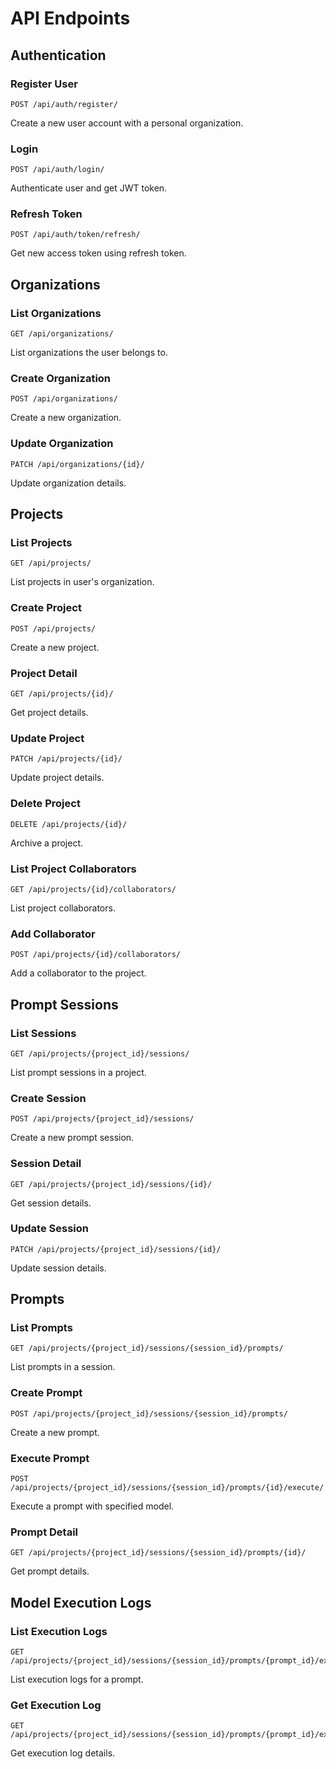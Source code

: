 # API Endpoints

## Authentication

### Register User
```http
POST /api/auth/register/
```
Create a new user account with a personal organization.

### Login
```http
POST /api/auth/login/
```
Authenticate user and get JWT token.

### Refresh Token
```http
POST /api/auth/token/refresh/
```
Get new access token using refresh token.

## Organizations

### List Organizations
```http
GET /api/organizations/
```
List organizations the user belongs to.

### Create Organization
```http
POST /api/organizations/
```
Create a new organization.

### Update Organization
```http
PATCH /api/organizations/{id}/
```
Update organization details.

## Projects

### List Projects
```http
GET /api/projects/
```
List projects in user's organization.

### Create Project
```http
POST /api/projects/
```
Create a new project.

### Project Detail
```http
GET /api/projects/{id}/
```
Get project details.

### Update Project
```http
PATCH /api/projects/{id}/
```
Update project details.

### Delete Project
```http
DELETE /api/projects/{id}/
```
Archive a project.

### List Project Collaborators
```http
GET /api/projects/{id}/collaborators/
```
List project collaborators.

### Add Collaborator
```http
POST /api/projects/{id}/collaborators/
```
Add a collaborator to the project.

## Prompt Sessions

### List Sessions
```http
GET /api/projects/{project_id}/sessions/
```
List prompt sessions in a project.

### Create Session
```http
POST /api/projects/{project_id}/sessions/
```
Create a new prompt session.

### Session Detail
```http
GET /api/projects/{project_id}/sessions/{id}/
```
Get session details.

### Update Session
```http
PATCH /api/projects/{project_id}/sessions/{id}/
```
Update session details.

## Prompts

### List Prompts
```http
GET /api/projects/{project_id}/sessions/{session_id}/prompts/
```
List prompts in a session.

### Create Prompt
```http
POST /api/projects/{project_id}/sessions/{session_id}/prompts/
```
Create a new prompt.

### Execute Prompt
```http
POST /api/projects/{project_id}/sessions/{session_id}/prompts/{id}/execute/
```
Execute a prompt with specified model.

### Prompt Detail
```http
GET /api/projects/{project_id}/sessions/{session_id}/prompts/{id}/
```
Get prompt details.

## Model Execution Logs

### List Execution Logs
```http
GET /api/projects/{project_id}/sessions/{session_id}/prompts/{prompt_id}/executions/
```
List execution logs for a prompt.

### Get Execution Log
```http
GET /api/projects/{project_id}/sessions/{session_id}/prompts/{prompt_id}/executions/{id}/
```
Get execution log details.
